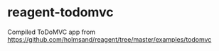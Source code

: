 reagent-todomvc
===============

Compiled ToDoMVC app from https://github.com/holmsand/reagent/tree/master/examples/todomvc
